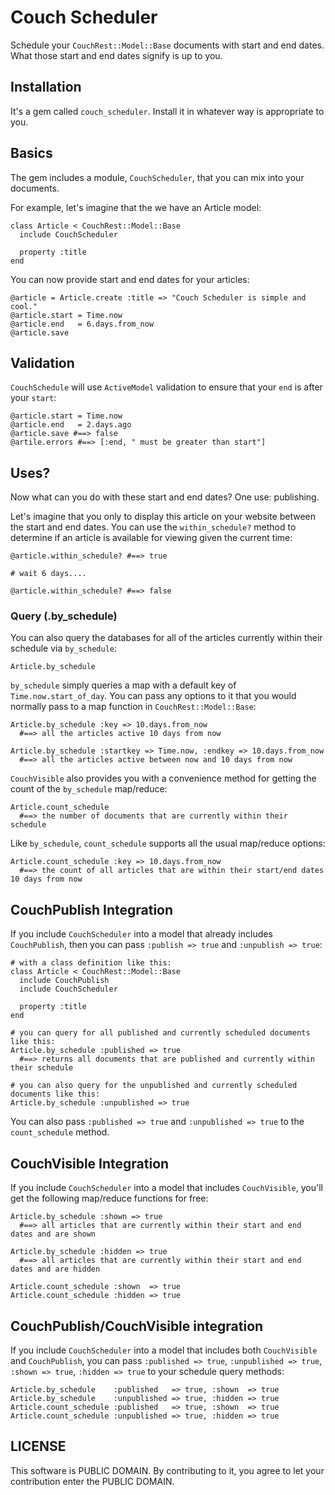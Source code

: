 # Couch Scheduler

Schedule your `CouchRest::Model::Base` documents with start and end dates. What those start and end dates signify is up to you.

## Installation

It's a gem called `couch_scheduler`. Install it in whatever way is appropriate to you.

## Basics

The gem includes a module, `CouchScheduler`, that you can mix into your documents.

For example, let's imagine that the we have an Article model:

    class Article < CouchRest::Model::Base
      include CouchScheduler

      property :title
    end

You can now provide start and end dates for your articles:
    
    @article = Article.create :title => "Couch Scheduler is simple and cool."
    @article.start = Time.now
    @article.end   = 6.days.from_now
    @article.save


## Validation

`CouchSchedule` will use `ActiveModel` validation to ensure that your `end` is after your `start`:
  
    @article.start = Time.now
    @article.end   = 2.days.ago
    @article.save #==> false
    @artile.errors #==> [:end, " must be greater than start"]


## Uses?

Now what can you do with these start and end dates? One use: publishing. 

Let's imagine that you only to display this article on your website between the start and end dates. You can use the `within_schedule?` method to determine if an article is available for viewing given the current time:

    @article.within_schedule? #==> true

    # wait 6 days....

    @article.within_schedule? #==> false

### Query (.by_schedule)

You can also query the databases for all of the articles currently within their schedule via `by_schedule`:

    Article.by_schedule

`by_schedule` simply queries a map with a default key of `Time.now.start_of_day`. You can pass any options to it that you would normally pass to a map function in `CouchRest::Model::Base`:

    Article.by_schedule :key => 10.days.from_now
      #==> all the articles active 10 days from now

    Article.by_schedule :startkey => Time.now, :endkey => 10.days.from_now
      #==> all the articles active between now and 10 days from now

`CouchVisible` also provides you with a convenience method for getting the count of the `by_schedule` map/reduce:
    
    Article.count_schedule
      #==> the number of documents that are currently within their schedule

Like `by_schedule`, `count_schedule` supports all the usual map/reduce options:

    Article.count_schedule :key => 10.days.from_now
      #==> the count of all articles that are within their start/end dates 10 days from now


## CouchPublish Integration

If you include `CouchScheduler` into a model that already includes `CouchPublish`, then you can pass `:publish => true` and `:unpublish => true`:
    
    # with a class definition like this:
    class Article < CouchRest::Model::Base
      include CouchPublish
      include CouchScheduler

      property :title
    end

    # you can query for all published and currently scheduled documents like this:
    Article.by_schedule :published => true
      #==> returns all documents that are published and currently within their schedule
    
    # you can also query for the unpublished and currently scheduled documents like this:
    Article.by_schedule :unpublished => true

You can also pass `:published => true` and `:unpublished => true` to the `count_schedule` method.


## CouchVisible Integration

If you include `CouchScheduler` into a model that includes `CouchVisible`, you'll get the following map/reduce functions for free:

    Article.by_schedule :shown => true
      #==> all articles that are currently within their start and end dates and are shown

    Article.by_schedule :hidden => true
      #==> all articles that are currently within their start and end dates and are hidden

    Article.count_schedule :shown  => true
    Article.count_schedule :hidden => true


## CouchPublish/CouchVisible integration

If you include `CouchScheduler` into a model that includes both `CouchVisible` and `CouchPublish`, you can pass `:published => true`, `:unpublished => true`, `:shown => true`, `:hidden => true` to your schedule query methods:

    Article.by_schedule    :published   => true, :shown  => true
    Article.by_schedule    :unpublished => true, :hidden => true
    Article.count_schedule :published   => true, :shown  => true
    Article.count_schedule :unpublished => true, :hidden => true 
 

## LICENSE

This software is PUBLIC DOMAIN. By contributing to it, you agree to let your contribution enter the PUBLIC DOMAIN.
